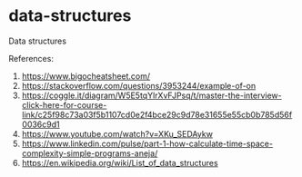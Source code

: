 # data-structures
Data structures

References:
1. https://www.bigocheatsheet.com/
2. https://stackoverflow.com/questions/3953244/example-of-on
3. https://coggle.it/diagram/W5E5tqYlrXvFJPsq/t/master-the-interview-click-here-for-course-link/c25f98c73a03f5b1107cd0e2f4bce29c9d78e31655e55cb0b785d56f0036c9d1
4. https://www.youtube.com/watch?v=XKu_SEDAykw
5. https://www.linkedin.com/pulse/part-1-how-calculate-time-space-complexity-simple-programs-aneja/
6. https://en.wikipedia.org/wiki/List_of_data_structures